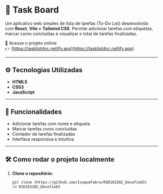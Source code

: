 # 📝 Task Board

Um aplicativo web simples de lista de tarefas (To-Do List) desenvolvido com **React**, **Vite** e **Tailwind CSS**. Permite adicionar tarefas com etiquetas, marcar como concluídas e visualizar o total de tarefas finalizadas.

🔗 Acesse o projeto online:  
👉 [https://tasklistdnc.netlify.app](https://tasklistdnc.netlify.app)


---

## ⚙️ Tecnologias Utilizadas

- **HTML5**
- **CSS3**
- **JavaScript**

---

## 🚀 Funcionalidades

- Adicionar tarefas com nome e etiqueta
- Marcar tarefas como concluídas
- Contador de tarefas finalizadas
- Interface responsiva e intuitiva

---

## 🛠️ Como rodar o projeto localmente

1. **Clone o repositório:**
   ```bash
   git clone (https://github.com/IsaqueFabro/RID163202_Desafio03)
   cd RID163202_Desafio03
